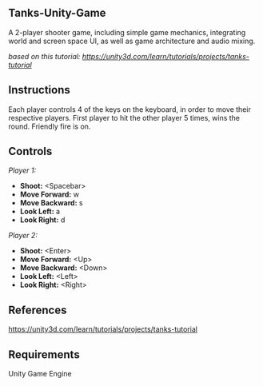 Tanks-Unity-Game
--
A 2-player shooter game, including simple game mechanics, integrating world and screen space UI, as well as game architecture and audio mixing.

*based on this tutorial: https://unity3d.com/learn/tutorials/projects/tanks-tutorial*


Instructions
------------------

Each player controls 4 of the keys on the keyboard, in order to move their respective players.
First player to hit the other player 5 times, wins the round. Friendly fire is on.


Controls
--------

*Player 1:*
- **Shoot:** \<Spacebar>
- **Move Forward:** w
- **Move Backward:** s
- **Look Left:** a
- **Look Right:** d

*Player 2:*
- **Shoot:** \<Enter>
- **Move Forward:** \<Up>
- **Move Backward:** \<Down>
- **Look Left:** \<Left>
- **Look Right:** \<Right>


References
-----------------
https://unity3d.com/learn/tutorials/projects/tanks-tutorial

Requirements
------------
Unity Game Engine